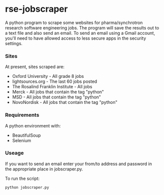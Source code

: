# rse-jobscraper
A python program to scrape some websites for pharma/synchrotron research software engineering jobs. The program will save the results out to a text file and also send an email. To send an email using a Gmail account, you'll need to have allowed access to less secure apps in the security settings. 

### Sites
At present, sites scraped are:
- Oxford University - All grade 8 jobs
- lightsources.org - The last 60 jobs posted
- The Rosalind Franklin Institute - All jobs
- Merck - All jobs that contain the tag "python"
- MSD - All jobs that contain the tag "python"
- NovoNordisk - All jobs that contain the tag "python"

### Requirements
A python environment with:
- BeautifulSoup
- Selenium

### Useage
If you want to send an email enter your from/to address and password in the appropriate place in jobscraper.py.

To run the script:
```shell
python jobscraper.py
```
